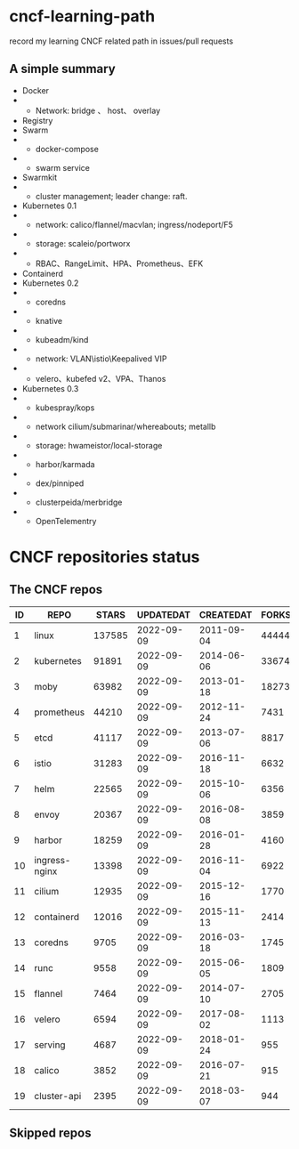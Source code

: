 # cncf-learning-path
record my learning CNCF related path in issues/pull requests

## A simple summary
- Docker
- - Network: bridge 、 host、 overlay
- Registry
- Swarm
- - docker-compose
- - swarm service
- Swarmkit
- - cluster management; leader change: raft.
- Kubernetes 0.1
- - network: calico/flannel/macvlan; ingress/nodeport/F5
- - storage: scaleio/portworx
- - RBAC、RangeLimit、HPA、Prometheus、EFK
- Containerd
- Kubernetes 0.2
- - coredns
- - knative
- - kubeadm/kind
- - network: VLAN\istio\Keepalived VIP
- - velero、kubefed v2、VPA、Thanos
- Kubernetes 0.3
- - kubespray/kops
- - network cilium/submarinar/whereabouts; metallb
- - storage: hwameistor/local-storage
- - harbor/karmada
- - dex/pinniped
- - clusterpeida/merbridge
- - OpenTelementry

# CNCF repositories status
<!--START_SECTION:github_repos-->
## The CNCF repos
| ID |     REPO      | STARS  | UPDATEDAT  | CREATEDAT  | FORKSCOUNT |
|----|---------------|--------|------------|------------|------------|
|  1 | linux         | 137585 | 2022-09-09 | 2011-09-04 |      44444 |
|  2 | kubernetes    |  91891 | 2022-09-09 | 2014-06-06 |      33674 |
|  3 | moby          |  63982 | 2022-09-09 | 2013-01-18 |      18273 |
|  4 | prometheus    |  44210 | 2022-09-09 | 2012-11-24 |       7431 |
|  5 | etcd          |  41117 | 2022-09-09 | 2013-07-06 |       8817 |
|  6 | istio         |  31283 | 2022-09-09 | 2016-11-18 |       6632 |
|  7 | helm          |  22565 | 2022-09-09 | 2015-10-06 |       6356 |
|  8 | envoy         |  20367 | 2022-09-09 | 2016-08-08 |       3859 |
|  9 | harbor        |  18259 | 2022-09-09 | 2016-01-28 |       4160 |
| 10 | ingress-nginx |  13398 | 2022-09-09 | 2016-11-04 |       6922 |
| 11 | cilium        |  12935 | 2022-09-09 | 2015-12-16 |       1770 |
| 12 | containerd    |  12016 | 2022-09-09 | 2015-11-13 |       2414 |
| 13 | coredns       |   9705 | 2022-09-09 | 2016-03-18 |       1745 |
| 14 | runc          |   9558 | 2022-09-09 | 2015-06-05 |       1809 |
| 15 | flannel       |   7464 | 2022-09-09 | 2014-07-10 |       2705 |
| 16 | velero        |   6594 | 2022-09-09 | 2017-08-02 |       1113 |
| 17 | serving       |   4687 | 2022-09-09 | 2018-01-24 |        955 |
| 18 | calico        |   3852 | 2022-09-09 | 2016-07-21 |        915 |
| 19 | cluster-api   |   2395 | 2022-09-09 | 2018-03-07 |        944 |



## Skipped repos
<!--END_SECTION:github_repos-->
